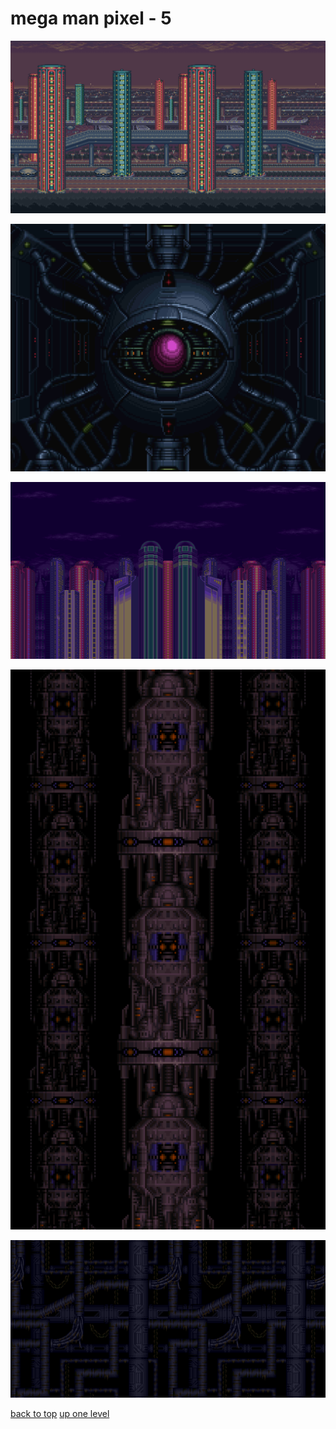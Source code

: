 # mega man pixel - 5
[![mmx1_highway_bg_1_enlarged.png](/desktop/mega%20man%20pixel/mmx1_highway_bg_1_enlarged.png "mmx1_highway_bg_1_enlarged.png")](/desktop/mega%20man%20pixel/mmx1_highway_bg_1_enlarged.png)

[![mmx3_doppler_bg_enlarged.png](/desktop/mega%20man%20pixel/mmx3_doppler_bg_enlarged.png "mmx3_doppler_bg_enlarged.png")](/desktop/mega%20man%20pixel/mmx3_doppler_bg_enlarged.png)

[![mmx3_intro_city_bg_enlarged.png](/desktop/mega%20man%20pixel/mmx3_intro_city_bg_enlarged.png "mmx3_intro_city_bg_enlarged.png")](/desktop/mega%20man%20pixel/mmx3_intro_city_bg_enlarged.png)

[![mmx3_vile_bg_2_enlarged.png](/desktop/mega%20man%20pixel/mmx3_vile_bg_2_enlarged.png "mmx3_vile_bg_2_enlarged.png")](/desktop/mega%20man%20pixel/mmx3_vile_bg_2_enlarged.png)

[![mmx3_vile_bg_enlarged.png](/desktop/mega%20man%20pixel/mmx3_vile_bg_enlarged.png "mmx3_vile_bg_enlarged.png")](/desktop/mega%20man%20pixel/mmx3_vile_bg_enlarged.png)



[back to top](#)
[up one level](/desktop/README.MD)

